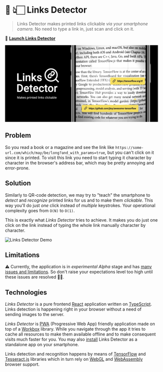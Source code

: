 # 📖 👆🏻 Links Detector

> Links Detector makes printed links clickable _via your smartphone camera_. No need to type a link in, just scan and click on it.

🚀 [**Launch Links Detector**](https://trekhleb.github.io/links-detector)

[![Links Detector](./public/images/links-detector-banner-bg-black-2.png)](https://trekhleb.github.io/links-detector)

## Problem

So you read a book or a magazine and see the link like `https://some-url.com/which/may/be/long?and_with_params=true`, but you can't click on it since it is printed. To visit this link you need to start typing it character by character in the browser's address bar, which may be pretty annoying and error-prone.

## Solution

Similarly to QR-code detection, we may try to "teach" the smartphone to _detect_ and _recognize_ printed links for us and to make them _clickable_. This way you'll do just _one_ click instead of _multiple_ keystrokes. Your operational complexity goes from `O(N)` to `O(1)`. 

This is exactly what _Links Detector_ tries to achieve. It makes you do just one click on the link instead of typing the whole link manually character by character.

![Links Detector Demo](./public/videos/demo-white.gif)

## Limitations

⚠️ Currently, the application is in _experimental_ _Alpha_ stage and has [many issues and limitations](https://github.com/trekhleb/links-detector/issues?q=is%3Aopen+is%3Aissue+label%3Aenhancement). So don't raise your expectations level too high until these issues are resolved 🤷🏻‍.

## Technologies

_Links Detector_ is a pure frontend [React](https://create-react-app.dev/) application written on [TypeScript](https://www.typescriptlang.org/). Links detection is happening right in your browser without a need of sending images to the server.

_Links Detector_ is [PWA](https://web.dev/progressive-web-apps/) (Progressive Web App) friendly application made on top of a [Workbox](https://developers.google.com/web/tools/workbox) library. While you navigate through the app it tries to cache all resources to make them available offline and to make consequent visits much faster for you. You may also [install](https://developer.mozilla.org/en-US/docs/Web/Progressive_web_apps/Developer_guide/Installing) Links Detector as a standalone app on your smartphone.

Links detection and recognition happens by means of [TensorFlow](https://www.tensorflow.org) and [Tesseract.js](https://github.com/naptha/tesseract.js) libraries which in turn rely on [WebGL](https://developer.mozilla.org/en-US/docs/Web/API/WebGL_API) and [WebAssembly](https://developer.mozilla.org/en-US/docs/WebAssembly) browser support.
